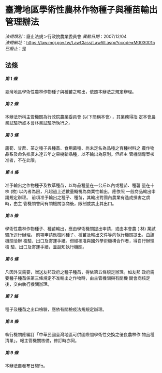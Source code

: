 # 臺灣地區學術性農林作物種子與種苗輸出管理辦法

*法規類別*：廢止法規＞行政院農業委員會
*異動日期*：2007/12/04  
*法規網址*：https://law.moj.gov.tw/LawClass/LawAll.aspx?pcode=M0030015
*已廢止*：是


## 法條
##### 第 1 條
臺灣地區學術性農林作物種子與種苗之輸出，依照本辦法之規定辦理。

##### 第 2 條
本辦法所稱主管機關為行政院農業委員會 (以下簡稱本會) ，其業務得指
定本會農業試驗所或本會林業試驗所執行之。

##### 第 3 條
蘆筍、甘蔗、茶之種子與種苗、食用菌種、尚未定名為品種之育種材料之
農作物品系及命名推廣未達五年之果樹新品種，以不輸出為原則。但經主
管機關專案核准者，不在此限。

##### 第 4 條
准予輸出之作物種子及牧草種苗，以每品種量在一公斤以內或種苗、種薯
量在十株 (枚) 以內者為限，凡超過上述數量概視為商業性輸出，應依照
一般商品輸出申請規定辦理。
前項准予輸出之種子、種苗，其輸出對國內農業有造成損害之虞時，由主
管機關會同有關機關協商後，限制或禁止其出口。

##### 第 5 條
學術性農林作物種子、種苗輸出，應由學術機關提出申請，或由本會農 (
林) 業試驗所逕行辦理。
前項申請應檢同種子、種苗及輸出文件等向執行機關提出，由該機關洽辦
檢驗、出口及寄運手續。但經核准與國外學術機構合作者，得自行辦理檢
驗、出口及寄運手續，並副知執行機關。

##### 第 6 條
凡因外交需要，贈送友邦政府之種子種苗，得依第五條規定辦理。如友邦
政府需要種子種苗係第三條規定不准輸出之作物時，由主管機關與有關機
關會商核定後，交由執行機關辦理。

##### 第 7 條
種子及種苗之出口檢驗，應依有關檢疫法規規定辦理。

##### 第 8 條
執行機關應編訂「中華民國臺灣地區可供國際間學術性交換之優良農林作
物品種清單」，報主管機關核備，修訂時亦同。

##### 第 9 條
本辦法自發布日施行。


